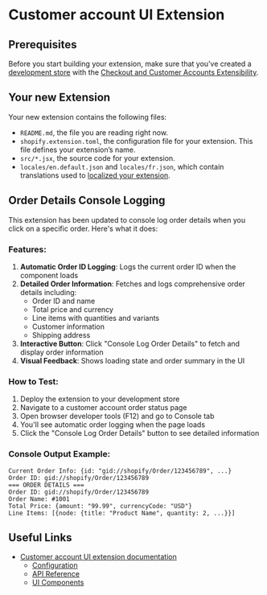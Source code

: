 # Customer account UI Extension

## Prerequisites

Before you start building your extension, make sure that you’ve created a [development store](https://shopify.dev/docs/apps/tools/development-stores) with the [Checkout and Customer Accounts Extensibility](https://shopify.dev/docs/api/release-notes/developer-previews#previewing-new-features).

## Your new Extension

Your new extension contains the following files:

- `README.md`, the file you are reading right now.
- `shopify.extension.toml`, the configuration file for your extension. This file defines your extension’s name.
- `src/*.jsx`, the source code for your extension.
- `locales/en.default.json` and `locales/fr.json`, which contain translations used to [localized your extension](https://shopify.dev/docs/apps/checkout/best-practices/localizing-ui-extensions).

## Order Details Console Logging

This extension has been updated to console log order details when you click on a specific order. Here's what it does:

### Features:
1. **Automatic Order ID Logging**: Logs the current order ID when the component loads
2. **Detailed Order Information**: Fetches and logs comprehensive order details including:
   - Order ID and name
   - Total price and currency
   - Line items with quantities and variants
   - Customer information
   - Shipping address
3. **Interactive Button**: Click "Console Log Order Details" to fetch and display order information
4. **Visual Feedback**: Shows loading state and order summary in the UI

### How to Test:
1. Deploy the extension to your development store
2. Navigate to a customer account order status page
3. Open browser developer tools (F12) and go to Console tab
4. You'll see automatic order logging when the page loads
5. Click the "Console Log Order Details" button to see detailed information

### Console Output Example:
```
Current Order Info: {id: "gid://shopify/Order/123456789", ...}
Order ID: gid://shopify/Order/123456789
=== ORDER DETAILS ===
Order ID: gid://shopify/Order/123456789
Order Name: #1001
Total Price: {amount: "99.99", currencyCode: "USD"}
Line Items: [{node: {title: "Product Name", quantity: 2, ...}}]
```

## Useful Links

- [Customer account UI extension documentation](https://shopify.dev/docs/api/customer-account-ui-extensions)
  - [Configuration](https://shopify.dev/docs/api/customer-account-ui-extensions/unstable/configuration)
  - [API Reference](https://shopify.dev/docs/api/customer-account-ui-extensions/unstable/apis)
  - [UI Components](https://shopify.dev/docs/api/customer-account-ui-extensions/unstable/components)
